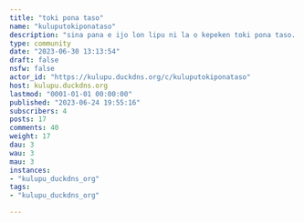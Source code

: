 ```yaml
---
title: "toki pona taso" 
name: "kuluputokiponataso"
description: "sina pana e ijo lon lipu ni la o kepeken toki pona taso. sina ken lili ni la o alasa pona."
type: community
date: "2023-06-30 13:13:54"
draft: false
nsfw: false
actor_id: "https://kulupu.duckdns.org/c/kuluputokiponataso"
host: kulupu.duckdns.org
lastmod: "0001-01-01 00:00:00"
published: "2023-06-24 19:55:16"
subscribers: 4
posts: 17
comments: 40
weight: 17
dau: 3
wau: 3
mau: 3
instances:
- "kulupu_duckdns_org"
tags: 
- "kulupu_duckdns_org"

---
```

